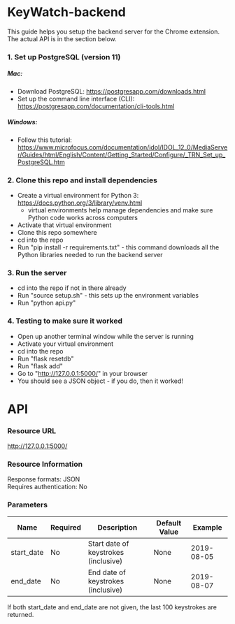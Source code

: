# KeyWatch-backend

This guide helps you setup the backend server for the Chrome extension. The actual API is in the section below.   

### 1. Set up PostgreSQL (version 11)
##### Mac:  
* Download PostgreSQL: https://postgresapp.com/downloads.html  
* Set up the command line interface (CLI): https://postgresapp.com/documentation/cli-tools.html  

##### Windows:  
* Follow this tutorial:  
https://www.microfocus.com/documentation/idol/IDOL_12_0/MediaServer/Guides/html/English/Content/Getting_Started/Configure/_TRN_Set_up_PostgreSQL.htm

### 2. Clone this repo and install dependencies
* Create a virtual environment for Python 3: https://docs.python.org/3/library/venv.html  
  * virtual environments help manage dependencies and make sure Python code works across computers   
* Activate that virtual environment  
* Clone this repo somewhere  
* cd into the repo   
* Run "pip install -r requirements.txt" - this command downloads all the Python libraries needed to run the backend server  

### 3. Run the server
* cd into the repo if not in there already  
* Run "source setup.sh" - this sets up the environment variables   
* Run "python api.py"  

### 4. Testing to make sure it worked
* Open up another terminal window while the server is running  
* Activate your virtual environment  
* cd into the repo  
* Run "flask resetdb"   
* Run "flask add"  
* Go to "http://127.0.0.1:5000/" in your browser  
* You should see a JSON object - if you do, then it worked!  


# API   

### Resource URL   
http://127.0.0.1:5000/   

### Resource Information   

Response formats: JSON  
Requires authentication: No

### Parameters
| Name | Required | Description | Default Value | Example |
|------|----------|-------------|---------------|---------|
| start_date | No | Start date of keystrokes (inclusive) | None | 2019-08-05 |
| end_date | No | End date of keystrokes (inclusive) | None | 2019-08-07 |
  
If both start_date and end_date are not given, the last 100 keystrokes are returned.  
